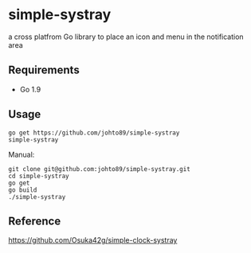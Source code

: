 # simple-systray
a cross platfrom Go library to place an icon and menu in the notification area

## Requirements
- Go 1.9

## Usage
```
go get https://github.com/johto89/simple-systray
simple-systray
```

Manual:
```
git clone git@github.com:johto89/simple-systray.git
cd simple-systray
go get
go build
./simple-systray
```

## Reference
https://github.com/Osuka42g/simple-clock-systray
